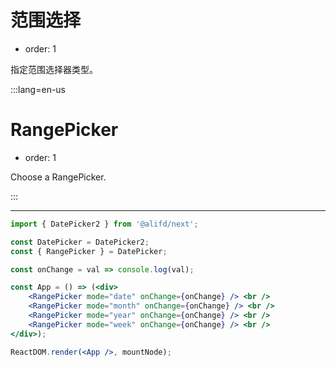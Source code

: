 # 范围选择

-   order: 1

指定范围选择器类型。

:::lang=en-us

# RangePicker

-   order: 1

Choose a RangePicker.

:::

---

```jsx
import { DatePicker2 } from '@alifd/next';

const DatePicker = DatePicker2;
const { RangePicker } = DatePicker;

const onChange = val => console.log(val);

const App = () => (<div>
    <RangePicker mode="date" onChange={onChange} /> <br />
    <RangePicker mode="month" onChange={onChange} /> <br />
    <RangePicker mode="year" onChange={onChange} /> <br />
    <RangePicker mode="week" onChange={onChange} /> <br />
</div>);

ReactDOM.render(<App />, mountNode);
```
